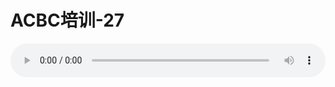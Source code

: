 # ACBC培训-27

<audio style="width: 100%;" preload="false" controls controlslist="nodownload"><source src="//cdn.wechat.edu.pl/audio/mp3/old/12133.mp3" type="audio/mpeg">Your browser does not support the audio element.</audio>


